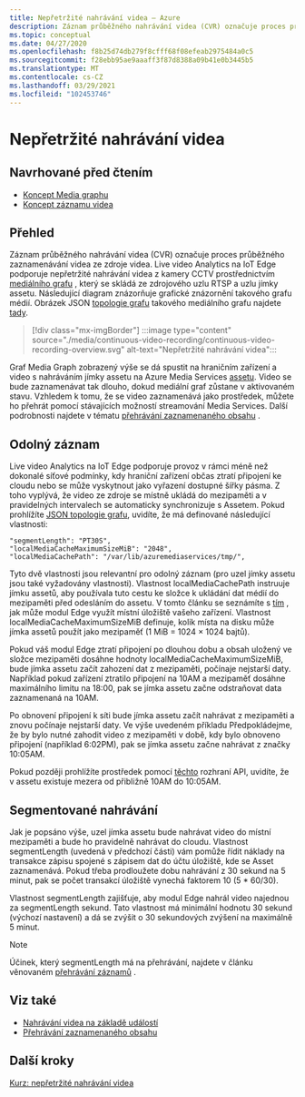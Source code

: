 ```yaml
---
title: Nepřetržité nahrávání videa – Azure
description: Záznam průběžného nahrávání videa (CVR) označuje proces průběžného zaznamenávání videa ze zdroje videa. Toto téma popisuje, co je CVR.
ms.topic: conceptual
ms.date: 04/27/2020
ms.openlocfilehash: f8b25d74db279f8cfff68f08efeab2975484a0c5
ms.sourcegitcommit: f28ebb95ae9aaaff3f87d8388a09b41e0b3445b5
ms.translationtype: MT
ms.contentlocale: cs-CZ
ms.lasthandoff: 03/29/2021
ms.locfileid: "102453746"
---
```

# <a name="continuous-video-recording"></a>Nepřetržité nahrávání videa  

## <a name="suggested-pre-reading"></a>Navrhované před čtením  

* [Koncept Media graphu](media-graph-concept.md)
* [Koncept záznamu videa](video-recording-concept.md)

## <a name="overview"></a>Přehled

Záznam průběžného nahrávání videa (CVR) označuje proces průběžného zaznamenávání videa ze zdroje videa. Live video Analytics na IoT Edge podporuje nepřetržité nahrávání videa z kamery CCTV prostřednictvím [mediálního grafu](media-graph-concept.md) , který se skládá ze zdrojového uzlu RTSP a uzlu jímky assetu. Následující diagram znázorňuje grafické znázornění takového grafu médií. Obrázek JSON [topologie grafu](media-graph-concept.md#media-graph-topologies-and-instances) takového mediálního grafu najdete [tady](https://github.com/Azure/live-video-analytics/tree/master/MediaGraph/topologies/cvr-asset).

> [!div class="mx-imgBorder"]
> :::image type="content" source="./media/continuous-video-recording/continuous-video-recording-overview.svg" alt-text="Nepřetržité nahrávání videa":::

Graf Media Graph zobrazený výše se dá spustit na hraničním zařízení a video s nahráváním jímky assetu na Azure Media Services [assetu](terminology.md#asset). Video se bude zaznamenávat tak dlouho, dokud mediální graf zůstane v aktivovaném stavu. Vzhledem k tomu, že se video zaznamenává jako prostředek, můžete ho přehrát pomocí stávajících možností streamování Media Services. Další podrobnosti najdete v tématu [přehrávání zaznamenaného obsahu](video-playback-concept.md) .

## <a name="resilient-recording"></a>Odolný záznam

Live video Analytics na IoT Edge podporuje provoz v rámci méně než dokonalé síťové podmínky, kdy hraniční zařízení občas ztratí připojení ke cloudu nebo se může vyskytnout jako vyřazení dostupné šířky pásma. Z toho vyplývá, že video ze zdroje se místně ukládá do mezipaměti a v pravidelných intervalech se automaticky synchronizuje s Assetem. Pokud prohlížíte [JSON topologie grafu](https://github.com/Azure/live-video-analytics/tree/master/MediaGraph/topologies/cvr-asset/topology.json), uvidíte, že má definované následující vlastnosti:

```
"segmentLength": "PT30S",
"localMediaCacheMaximumSizeMiB": "2048",
"localMediaCachePath": "/var/lib/azuremediaservices/tmp/",
```

Tyto dvě vlastnosti jsou relevantní pro odolný záznam (pro uzel jímky assetu jsou také vyžadovány vlastnosti). Vlastnost localMediaCachePath instruuje jímku assetů, aby používala tuto cestu ke složce k ukládání dat médií do mezipaměti před odesláním do assetu. V tomto článku se seznámíte s [tím](../../iot-edge/how-to-access-host-storage-from-module.md) , jak může modul Edge využít místní úložiště vašeho zařízení. Vlastnost localMediaCacheMaximumSizeMiB definuje, kolik místa na disku může jímka assetů použít jako mezipaměť (1 MiB = 1024 × 1024 bajtů). 

Pokud váš modul Edge ztratí připojení po dlouhou dobu a obsah uložený ve složce mezipaměti dosáhne hodnoty localMediaCacheMaximumSizeMiB, bude jímka assetu začít zahození dat z mezipaměti, počínaje nejstarší daty. Například pokud zařízení ztratilo připojení na 10AM a mezipaměť dosáhne maximálního limitu na 18:00, pak se jímka assetu začne odstraňovat data zaznamenaná na 10AM. 

Po obnovení připojení k síti bude jímka assetu začít nahrávat z mezipaměti a znovu počínaje nejstarší daty. Ve výše uvedeném příkladu Předpokládejme, že by bylo nutné zahodit video z mezipaměti v době, kdy bylo obnoveno připojení (například 6:02PM), pak se jímka assetu začne nahrávat z značky 10:05AM.

Pokud později prohlížíte prostředek pomocí [těchto](playback-recordings-how-to.md) rozhraní API, uvidíte, že v assetu existuje mezera od přibližně 10AM do 10:05AM.

## <a name="segmented-recording"></a>Segmentované nahrávání  

Jak je popsáno výše, uzel jímka assetu bude nahrávat video do místní mezipaměti a bude ho pravidelně nahrávat do cloudu. Vlastnost segmentLength (uvedená v předchozí části) vám pomůže řídit náklady na transakce zápisu spojené s zápisem dat do účtu úložiště, kde se Asset zaznamenává. Pokud třeba prodloužete dobu nahrávání z 30 sekund na 5 minut, pak se počet transakcí úložiště vynechá faktorem 10 (5 * 60/30).

Vlastnost segmentLength zajišťuje, aby modul Edge nahrál video najednou za segmentLength sekund. Tato vlastnost má minimální hodnotu 30 sekund (výchozí nastavení) a dá se zvýšit o 30 sekundových zvýšení na maximálně 5 minut.

> [!NOTE]
> Účinek, který segmentLength má na přehrávání, najdete v článku věnovaném [přehrávání záznamů](playback-recordings-how-to.md) .

## <a name="see-also"></a>Viz také

* [Nahrávání videa na základě událostí](event-based-video-recording-concept.md)
* [Přehrávání zaznamenaného obsahu](video-playback-concept.md)

## <a name="next-steps"></a>Další kroky

[Kurz: nepřetržité nahrávání videa](continuous-video-recording-tutorial.md)
